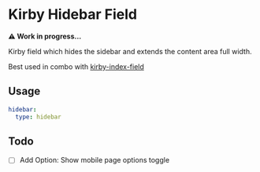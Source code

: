 # Kirby Hidebar Field

**⚠️ Work in progress...**

Kirby field which hides the sidebar and extends the content area full width.

Best used in combo with [kirby-index-field](https://github.com/jongacnik/kirby-index-field)

## Usage

```yaml
hidebar:
  type: hidebar
```

## Todo

- [ ] Add Option: Show mobile page options toggle